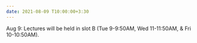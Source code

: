 ```yaml
---
date: 2021-08-09 T10:00:00+3:30
---
```

Aug 9: Lectures will be held in slot B (Tue 9-9:50AM, Wed 11-11:50AM, & Fri 10-10:50AM). 

